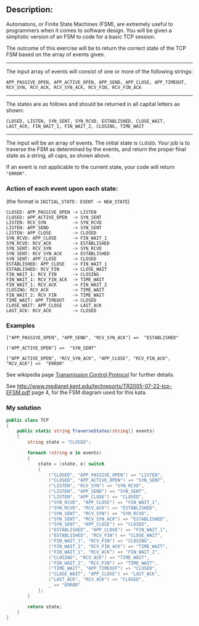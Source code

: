 ## Description:
Automatons, or Finite State Machines (FSM), are extremely useful to programmers when it comes to software design. You will be given a simplistic version of an FSM to code for a basic TCP session.

The outcome of this exercise will be to return the correct state of the TCP FSM based on the array of events given.

---

The input array of events will consist of one or more of the following strings:
```
APP_PASSIVE_OPEN, APP_ACTIVE_OPEN, APP_SEND, APP_CLOSE, APP_TIMEOUT,
RCV_SYN, RCV_ACK, RCV_SYN_ACK, RCV_FIN, RCV_FIN_ACK
```

---

The states are as follows and should be returned in all capital letters as shown:
```
CLOSED, LISTEN, SYN_SENT, SYN_RCVD, ESTABLISHED, CLOSE_WAIT,
LAST_ACK, FIN_WAIT_1, FIN_WAIT_2, CLOSING, TIME_WAIT
```

---

The input will be an array of events. The initial state is ```CLOSED```. Your job is to traverse the FSM as determined by the events, and return the proper final state as a string, all caps, as shown above.

If an event is not applicable to the current state, your code will return ```"ERROR"```.

### Action of each event upon each state:
(the format is ```INITIAL_STATE: EVENT -> NEW_STATE```)
```
CLOSED: APP_PASSIVE_OPEN -> LISTEN
CLOSED: APP_ACTIVE_OPEN  -> SYN_SENT
LISTEN: RCV_SYN          -> SYN_RCVD
LISTEN: APP_SEND         -> SYN_SENT
LISTEN: APP_CLOSE        -> CLOSED
SYN_RCVD: APP_CLOSE      -> FIN_WAIT_1
SYN_RCVD: RCV_ACK        -> ESTABLISHED
SYN_SENT: RCV_SYN        -> SYN_RCVD
SYN_SENT: RCV_SYN_ACK    -> ESTABLISHED
SYN_SENT: APP_CLOSE      -> CLOSED
ESTABLISHED: APP_CLOSE   -> FIN_WAIT_1
ESTABLISHED: RCV_FIN     -> CLOSE_WAIT
FIN_WAIT_1: RCV_FIN      -> CLOSING
FIN_WAIT_1: RCV_FIN_ACK  -> TIME_WAIT
FIN_WAIT_1: RCV_ACK      -> FIN_WAIT_2
CLOSING: RCV_ACK         -> TIME_WAIT
FIN_WAIT_2: RCV_FIN      -> TIME_WAIT
TIME_WAIT: APP_TIMEOUT   -> CLOSED
CLOSE_WAIT: APP_CLOSE    -> LAST_ACK
LAST_ACK: RCV_ACK        -> CLOSED
```

### Examples
```
["APP_PASSIVE_OPEN", "APP_SEND", "RCV_SYN_ACK"] =>  "ESTABLISHED"

["APP_ACTIVE_OPEN"] =>  "SYN_SENT"

["APP_ACTIVE_OPEN", "RCV_SYN_ACK", "APP_CLOSE", "RCV_FIN_ACK", "RCV_ACK"] =>  "ERROR"
```
See wikipedia page [Transmission Control Protocol](https://en.wikipedia.org/wiki/Transmission_Control_Protocol) for further details.

See http://www.medianet.kent.edu/techreports/TR2005-07-22-tcp-EFSM.pdf page 4, for the FSM diagram used for this kata.

### My solution
```C#
public class TCP
{
    public static string TraverseStates(string[] events)
    {
        string state = "CLOSED"; 

        foreach (string e in events)
        {
            state = (state, e) switch
            {
                ("CLOSED", "APP_PASSIVE_OPEN") => "LISTEN",
                ("CLOSED", "APP_ACTIVE_OPEN") => "SYN_SENT",
                ("LISTEN", "RCV_SYN") => "SYN_RCVD",
                ("LISTEN", "APP_SEND") => "SYN_SENT",
                ("LISTEN", "APP_CLOSE") => "CLOSED",
                ("SYN_RCVD", "APP_CLOSE") => "FIN_WAIT_1",
                ("SYN_RCVD", "RCV_ACK") => "ESTABLISHED",
                ("SYN_SENT", "RCV_SYN") => "SYN_RCVD",
                ("SYN_SENT", "RCV_SYN_ACK") => "ESTABLISHED",
                ("SYN_SENT", "APP_CLOSE") => "CLOSED",
                ("ESTABLISHED", "APP_CLOSE") => "FIN_WAIT_1",
                ("ESTABLISHED", "RCV_FIN") => "CLOSE_WAIT",
                ("FIN_WAIT_1", "RCV_FIN") => "CLOSING",
                ("FIN_WAIT_1", "RCV_FIN_ACK") => "TIME_WAIT",
                ("FIN_WAIT_1", "RCV_ACK") => "FIN_WAIT_2",
                ("CLOSING", "RCV_ACK") => "TIME_WAIT",
                ("FIN_WAIT_2", "RCV_FIN") => "TIME_WAIT",
                ("TIME_WAIT", "APP_TIMEOUT") => "CLOSED",
                ("CLOSE_WAIT", "APP_CLOSE") => "LAST_ACK",
                ("LAST_ACK", "RCV_ACK") => "CLOSED",
                _ => "ERROR"
            };
        }

        return state;
    }
}
```
